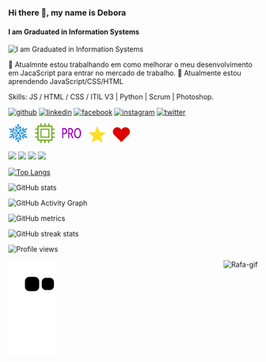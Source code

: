### Hi there 👋, my name is Debora
#### I am Graduated in Information Systems
![I am Graduated in Information Systems](https://scontent.fcgh7-1.fna.fbcdn.net/v/t39.30808-6/275331334_482049520073141_5837718659680056445_n.jpg?_nc_cat=101&ccb=1-5&_nc_sid=e3f864&_nc_ohc=yIoDL0FGgsQAX8CgRJr&_nc_ht=scontent.fcgh7-1.fna&oh=00_AT-1ZYorVJbZahsSwxtq0SyeRNyt6vvYe7Il-aC1RHSbCg&oe=6229365E)

🔭 Atualmnte estou trabalhando em como melhorar o meu desenvolvimento em JacaScript para entrar no mercado de trabalho.
🌱 Atualmente estou aprendendo JavaScript/CSS/HTML

Skills: JS / HTML / CSS / ITIL V3 | Python | Scrum | Photoshop.  


[<img src='https://cdn.jsdelivr.net/npm/simple-icons@3.0.1/icons/github.svg' alt='github' height='40'>](https://github.com/dllyon)  [<img src='https://cdn.jsdelivr.net/npm/simple-icons@3.0.1/icons/linkedin.svg' alt='linkedin' height='40'>](https://www.linkedin.com/in/linkedin.com/in/debora-silva-384900127/)  [<img src='https://cdn.jsdelivr.net/npm/simple-icons@3.0.1/icons/facebook.svg' alt='facebook' height='40'>](https://www.facebook.com/https://www.facebook.com/debora.felixdasilva.3)  [<img src='https://cdn.jsdelivr.net/npm/simple-icons@3.0.1/icons/instagram.svg' alt='instagram' height='40'>](https://www.instagram.com/twitter.com/Debora__Silva/)  [<img src='https://cdn.jsdelivr.net/npm/simple-icons@3.0.1/icons/twitter.svg' alt='twitter' height='40'>](https://twitter.com/twitter.com/Debora__Silva)  

<a href='https://archiveprogram.github.com/'><img src='https://raw.githubusercontent.com/acervenky/animated-github-badges/master/assets/acbadge.gif' width='40' height='40'></a> <a href='https://docs.github.com/en/developers'><img src='https://raw.githubusercontent.com/acervenky/animated-github-badges/master/assets/devbadge.gif' width='40' height='40'></a> <a href='https://github.com/pricing'><img src='https://raw.githubusercontent.com/acervenky/animated-github-badges/master/assets/pro.gif' width='40' height='40'></a> <a href='https://stars.github.com/'><img src='https://raw.githubusercontent.com/acervenky/animated-github-badges/master/assets/starbadge.gif' width='35' height='35'></a> <a href='https://docs.github.com/en/github/supporting-the-open-source-community-with-github-sponsors'><img src='https://raw.githubusercontent.com/acervenky/animated-github-badges/master/assets/sponsorbadge.gif' width='35' height='35'></a> 

<div> 
  <a href="https://instagram.com/deborallyon" target="_blank"><img src="https://img.shields.io/badge/-Instagram-%23E4405F?style=for-the-badge&logo=instagram&logoColor=white" target="_blank"></a>
  <a href = "mailto:deborafllyon@gmail.com"><img src="https://img.shields.io/badge/-Gmail-%23333?style=for-the-badge&logo=gmail&logoColor=white" target="_blank"></a>
  <a href="https://www.linkedin.com/in/debora-silva-384900127a" target="_blank"><img src="https://img.shields.io/badge/-LinkedIn-%230077B5?style=for-the-badge&logo=linkedin&logoColor=white" target="_blank"></a> 
  <a href="https://medium.com/@amoradedados"><img src="https://img.shields.io/badge/Medium-12100E?style=for-the-badge&logo=medium&logoColor=white"></a> 
</div> 

[![Top Langs](https://github-readme-stats.vercel.app/api/top-langs/?username=dllyon)](https://github.com/anuraghazra/github-readme-stats)

![GitHub stats](https://github-readme-stats.vercel.app/api?username=dllyon&show_icons=true&count_private=true)  

![GitHub Activity Graph](https://activity-graph.herokuapp.com/graph?username=dllyon)  

![GitHub metrics](https://metrics.lecoq.io/dllyon)  

![GitHub streak stats](https://github-readme-streak-stats.herokuapp.com/?user=dllyon)  

![Profile views](https://gpvc.arturio.dev/dllyon)  


<div>  
<img align="right" alt="Rafa-gif" src="https://cdn.discordapp.com/attachments/795358919417397249/825430589581688872/hi.gif">
</div> 


![Snake animation](https://github.com/rafaballerini/rafaballerini/blob/output/github-contribution-grid-snake.svg)
